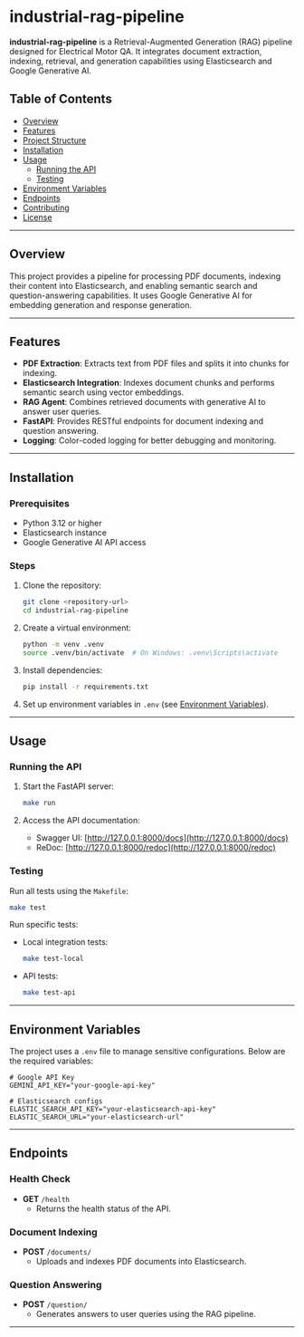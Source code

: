 # industrial-rag-pipeline

**industrial-rag-pipeline** is a Retrieval-Augmented Generation (RAG) pipeline designed for Electrical Motor QA. It integrates document extraction, indexing, retrieval, and generation capabilities using Elasticsearch and Google Generative AI.

## Table of Contents

- [Overview](#overview)
- [Features](#features)
- [Project Structure](#project-structure)
- [Installation](#installation)
- [Usage](#usage)
  - [Running the API](#running-the-api)
  - [Testing](#testing)
- [Environment Variables](#environment-variables)
- [Endpoints](#endpoints)
- [Contributing](#contributing)
- [License](#license)

---

## Overview

This project provides a pipeline for processing PDF documents, indexing their content into Elasticsearch, and enabling semantic search and question-answering capabilities. It uses Google Generative AI for embedding generation and response generation.

---

## Features

- **PDF Extraction**: Extracts text from PDF files and splits it into chunks for indexing.
- **Elasticsearch Integration**: Indexes document chunks and performs semantic search using vector embeddings.
- **RAG Agent**: Combines retrieved documents with generative AI to answer user queries.
- **FastAPI**: Provides RESTful endpoints for document indexing and question answering.
- **Logging**: Color-coded logging for better debugging and monitoring.

---

## Installation

### Prerequisites

- Python 3.12 or higher
- Elasticsearch instance
- Google Generative AI API access

### Steps

1. Clone the repository:
   ```bash
   git clone <repository-url>
   cd industrial-rag-pipeline
   ```

2. Create a virtual environment:
   ```bash
   python -m venv .venv
   source .venv/bin/activate  # On Windows: .venv\Scripts\activate
   ```

3. Install dependencies:
   ```bash
   pip install -r requirements.txt
   ```

4. Set up environment variables in `.env` (see [Environment Variables](#environment-variables)).

---

## Usage

### Running the API

1. Start the FastAPI server:
   ```bash
   make run
   ```

2. Access the API documentation:
   - Swagger UI: [http://127.0.0.1:8000/docs](http://127.0.0.1:8000/docs)
   - ReDoc: [http://127.0.0.1:8000/redoc](http://127.0.0.1:8000/redoc)

### Testing

Run all tests using the `Makefile`:
```bash
make test
```

Run specific tests:
- Local integration tests:
  ```bash
  make test-local
  ```
- API tests:
  ```bash
  make test-api
  ```

---

## Environment Variables

The project uses a `.env` file to manage sensitive configurations. Below are the required variables:

```env
# Google API Key
GEMINI_API_KEY="your-google-api-key"

# Elasticsearch configs
ELASTIC_SEARCH_API_KEY="your-elasticsearch-api-key"
ELASTIC_SEARCH_URL="your-elasticsearch-url"
```

---

## Endpoints

### Health Check
- **GET** `/health`
  - Returns the health status of the API.

### Document Indexing
- **POST** `/documents/`
  - Uploads and indexes PDF documents into Elasticsearch.

### Question Answering
- **POST** `/question/`
  - Generates answers to user queries using the RAG pipeline.

---